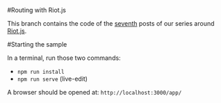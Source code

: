 #Routing with Riot.js

This branch contains the code of the [seventh](http://streamdata.io/blog/exploring-riot-js-part5/) posts of our series around [Riot.js](http://riotjs.com/).

#Starting the sample

In a terminal, run those two commands:
- `npm run install`
- `npm run serve` (live-edit)

A browser should be opened at: `http://localhost:3000/app/`